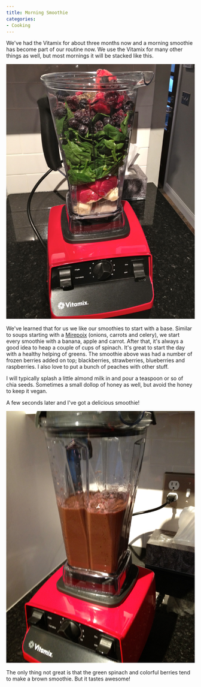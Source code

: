 ```yaml
---
title: Morning Smoothie
categories:
- Cooking
---
```


We've had the Vitamix for about three months now and a morning smoothie has become part of our routine now. We use the Vitamix for many other things as well, but most mornings it will be stacked like this.

![](/assets/posts/2012/Morning-Smoothie-Before.jpg)

<!-- more -->

We've learned that for us we like our smoothies to start with a base. Similar to soups starting with a [Mirepoix](http://en.wikipedia.org/wiki/Mirepoix_(cuisine)) (onions, carrots and celery), we start every smoothie with a banana, apple and carrot. After that, it's always a good idea to heap a couple of cups of spinach. It's great to start the day with a healthy helping of greens. The smoothie above was had a number of frozen berries added on top; blackberries, strawberries, blueberries and raspberries. I also love to put a bunch of peaches with other stuff.

I will typically splash a little almond milk in and pour a teaspoon or so of chia seeds. Sometimes a small dollop of honey as well, but avoid the honey to keep it vegan.

A few seconds later and I've got a delicious smoothie!

![](/assets/posts/2012/Morning-Smoothie-Blended.jpg)

The only thing not great is that the green spinach and colorful berries tend to make a brown smoothie. But it tastes awesome!
